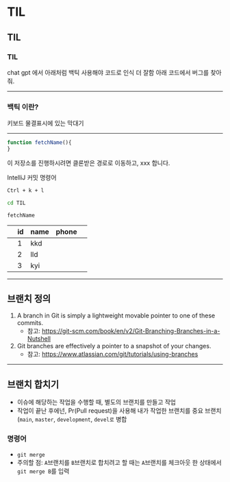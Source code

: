 # TIL

## TIL

### TIL

chat gpt 에서 아래처럼 백틱 사용해야 코드로 인식 더 잘함
아래 코드에서 버그를 찾아줘.

---
### 백틱 이란?

키보드 물결표시에 있는 막대기

---

````js
function fetchName(){
}
````

이 저장소를 진행하시려면 클론받은 경로로 이동하고,
xxx 합니다.

IntelliJ 커밋 명령어
````bash
Ctrl + k + l
````

````bash
cd TIL
````

``fetchName``

|   | id | name | phone |   |
|---|----|------|-------|---|
|   | 1  | kkd  |       |   |
|   | 2  | lld  |       |   |
|   | 3  | kyi  |       |   |

---
## 브랜치 정의
1. A branch in Git is simply a lightweight movable pointer to one of these commits. 
    - 참고: https://git-scm.com/book/en/v2/Git-Branching-Branches-in-a-Nutshell
2. Git branches are effectively a pointer to a snapshot of your changes.
    - 참고: https://www.atlassian.com/git/tutorials/using-branches
---
## 브랜치 합치기
- 이슈에 해당하는 작업을 수행할 때, 별도의 브랜치를 만들고 작업
- 작업이 끝난 후에넌, Pr(Pull request)을 사용해 내가 작업한 브랜치를 중요 브랜치(`main`, `master`, `development`, `devel로` 병합

### 명령어
- `git merge`
- 주의할 점: `A`브랜치를 `B`브랜치로 합치려고 할 때는 `A`브랜치를 체크아웃 한 상태에서 `git merge B`를 입력